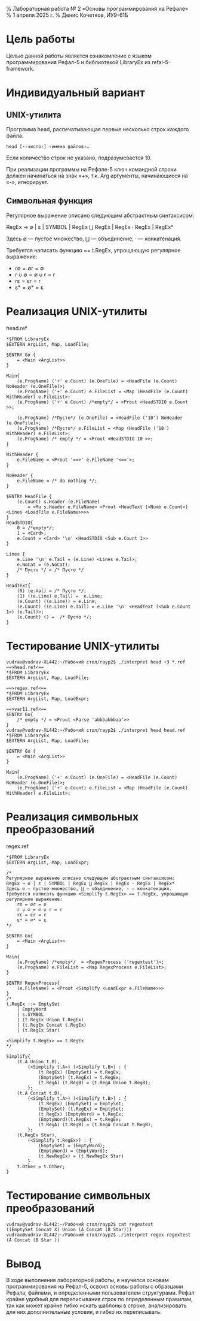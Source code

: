 % Лабораторная работа № 2 «Основы программирования на Рефале»
% 1 апреля 2025 г.
% Денис Кочетков, ИУ9-61Б

# Цель работы

Целью данной работы является ознакомление с языком программирования Рефал-5
 и библиотекой LibraryEx из refal-5-framework.

# Индивидуальный вариант

## UNIX-утилита

Программа head, распечатывающая первые несколько строк каждого файла.

```
head [-‹число›] ‹имена файлов›…
```

Если количество строк не указано, подразумевается 10.

При реализации программы на Рефале-5 ключ командной строки должен начинаться на знак «+»,
 т.к. Arg аргументы, начинающиеся на «-», игнорирует.

## Символьная функция

Регулярное выражение описано следующим абстрактным синтаксисом:

RegEx → ∅ | ε | SYMBOL | RegEx ⋃ RegEx | RegEx · RegEx | RegEx*

Здесь ∅ — пустое множество, ⋃ — объединение, · — конкатенация.

Требуется написать функцию <Simplify t.RegEx> == t.RegEx, упрощающую регулярное выражение:

- r∅ = ∅r = ∅
-  r ∪ ∅ = ∅ ∪ r = r
-  rε = εr = r
-  ε* = ∅* = ε


# Реализация UNIX-утилиты

head.ref

```
*$FROM LibraryEx
$EXTERN ArgList, Map, LoadFile;

$ENTRY Go {
	= <Main <ArgList>>
}

Main{
	(e.ProgName) ('+' e.Count) (e.OneFile) = <HeadFile (e.Count) NoHeader (e.OneFile)>;
	(e.ProgName) ('+' e.Count) e.FileList = <Map (HeadFile (e.Count) WithHeader) e.FileList>;
	(e.ProgName) ('+' e.Count) /*empty*/ = <Prout <HeadSTDIO e.Count >>;
	
	(e.ProgName) /*Пусто*/ (e.OneFile) = <HeadFile ('10') NoHeader (e.OneFile)>;
	(e.ProgName) /*Пусто*/ e.FileList = <Map (HeadFile ('10') WithHeader) e.FileList>;
	(e.ProgName) /* empty */ = <Prout <HeadSTDIO 10 >>;
}

WithHeader {
    e.FileName = <Prout '==>' e.FileName '<=='>;
}

NoHeader {
    e.FileName = /* do nothing */;
}

$ENTRY HeadFile {
	(e.Count) s.Header (e.FileName)
	    = <Mu s.Header e.FileName> <Prout <HeadText (<Numb e.Count>) <Lines <LoadFile e.FileName>>>>
}
HeadSTDIO{
	0 = /*empty*/;
	1 = <Card>;
	e.Count = <Card> '\n' <HeadSTDIO <Sub e.Count 1>> 
}

Lines {
	e.Line '\n' e.Tail = (e.Line) <Lines e.Tail>;
	e.NoCat = (e.NoCat);
	/* Пусто */ = /* Пусто */
}

HeadText{
	(0) (e.Val) = /* Пусто */;
	(1) ((e.Line) e.Tail) =  e.Line;
	(e.Count) ((e.Line)) = e.Line;
	(e.Count) ((e.Line) e.Tail) = e.Line '\n' <HeadText (<Sub e.Count 1>) (e.Tail)>;
	(e.Count) () =  /* Пусто */;
}
```

# Тестирование UNIX-утилиты

```
vudrav@vudrav-XL442:~/Рабочий стол/rayp2$ ./interpret head +3 *.ref
==>head.ref<==
*$FROM LibraryEx
$EXTERN ArgList, Map, LoadFile;

==>regex.ref<==
*$FROM LibraryEx
$EXTERN ArgList, Map, LoadExpr;

==>var11.ref<==
$ENTRY Go{
	/* empty */ = <Prout <Parse 'abbbabbbaa'>>
}
vudrav@vudrav-XL442:~/Рабочий стол/rayp2$ ./interpret head head.ref
*$FROM LibraryEx
$EXTERN ArgList, Map, LoadFile;

$ENTRY Go {
	= <Main <ArgList>>
}

Main{
	(e.ProgName) ('+' e.Count) (e.OneFile) = <HeadFile (e.Count) NoHeader (e.OneFile)>;
	(e.ProgName) ('+' e.Count) e.FileList = <Map (HeadFile (e.Count) WithHeader) e.FileList>;
```

# Реализация символьных преобразований

regex.ref

```
*$FROM LibraryEx
$EXTERN ArgList, Map, LoadExpr;

/*
Регулярное выражение описано следующим абстрактным синтаксисом:
RegEx → ∅ | ε | SYMBOL | RegEx ⋃ RegEx | RegEx · RegEx | RegEx*
Здесь ∅ — пустое множество, ⋃ — объединение, · — конкатенация.
Требуется написать функцию <Simplify t.RegEx> == t.RegEx, упрощающую регулярное выражение:
    r∅ = ∅r = ∅
    r ∪ ∅ = ∅ ∪ r = r
    rε = εr = r
    ε* = ∅* = ε
*/

$ENTRY Go{
	= <Main <ArgList>>
}

Main{
	(e.ProgName) /*empty*/  = <RegexProcess ('regextest')>;
	(e.ProgName) e.FileList = <Map RegexProcess e.FileList>;
}

$ENTRY RegexProcess{
	(e.FileName) = <Prout <Simplify <LoadExpr e.FileName>>>
}
/*
t.RegEx ::= EmptySet
	| EmptyWord
	| s.SYMBOL 
	| (t.RegEx Union t.RegEx)
	| (t.RegEx Concat t.RegEx)
	| (t.RegEx Star)
	
<Simplify t.RegEx> == t.RegEx
*/

Simplify{
	(t.A Union t.B),
		(<Simplify t.A>) (<Simplify t.B>) : {
			(t.RegEx) (EmptySet) = t.RegEx;
			(EmptySet) (t.RegEx) = t.RegEx;
			(t.RegA) (t.RegB) = (t.RegA Union t.RegB);
		};
	(t.A Concat t.B),
		(<Simplify t.A>) (<Simplify t.B>) : {
			(t.RegEx) (EmptySet) = EmptySet;
			(EmptySet) (t.RegEx) = EmptySet;
			(t.RegEx) (EmptyWord) = t.RegEx;
			(EmptyWord)(t.RegEx) = t.RegEx;
			(t.RegA) (t.RegB) = (t.RegA Concat t.RegB);
		};
	(t.RegEx Star),
		(<Simplify t.RegEx>) : {
			(EmptySet) = (EmptyWord);
			(EmptyWord) = (EmptyWord);
			(t.NewRegEx) = (t.NewRegEx Star)
		}
	t.Other = t.Other;
}
```

# Тестирование символьных преобразований

```
vudrav@vudrav-XL442:~/Рабочий стол/rayp2$ cat regextest
((EmptySet Concat X) Union (A Concat (B Star)))
vudrav@vudrav-XL442:~/Рабочий стол/rayp2$ ./interpret regex regextest
(A Concat (B Star ))
```

# Вывод

В ходе выполнения лабораторной работы, я научился основам программирования на Рефал-5, 
освоил основы работы с образцами Рефала, файлами, и определенными пользователем структурами.
Рефал крайне удобный для переписывания строк по определенным правилам, так как может крайне гибко
искать шаблоны в строке, анализировать для них дополнительные условия, и гибко их переписывать.
